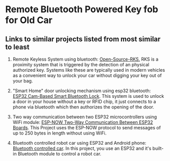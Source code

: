 # Remote Bluetooth Powered Key fob for Old Car

## Links to similar projects listed from most similar to least
1. Remote Keyless System using bluetooth:
    [Open-Source-RKS.](https://github.com/fryefryefrye/Open-Source-RKS)
    RKS is a proximity system that is triggered by the detection of an physical authorized key.  Systems like these are typically used in modern vehicles as a convenient way to unlock your car without digging your key out of your bag.

2. "Smart Home" door unlocking mechanism using esp32 bluetooth:
    [ESP32 Cam-Based Smart Bluetooth Lock](https://www.electronicsforu.com/electronics-projects/hardware-diy/esp32cam-based-smart-bluetooth-lock).
    This system is used to unlock a door in your house without a key or RFID chip, it just connects to a phone via bluetooth which then authorizes the opening of the door. 
3. Two way communication between two ESP32 microcontrollers using WiFi module:
    [ESP-NOW Two-Way Communication Between ESP32 Boards](https://randomnerdtutorials.com/esp-now-two-way-communication-esp32/).  This Project uses the ESP-NOW protocol to send messages of up to 250 bytes in length without using WiFi.
4. Bluetooth controlled robot car using ESP32 and Android phone:
    [Bluetooth controlled car](https://www.androiderode.com/bluetooth-controlled-car-using-esp32-and-smartphone/).  In this project, you use an ESP32 and it's built-in Bluetooth module to control a robot car.
